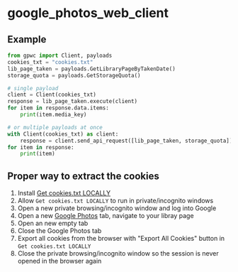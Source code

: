 # google_photos_web_client

## Example

```python
from gpwc import Client, payloads
cookies_txt = "cookies.txt"
lib_page_taken = payloads.GetLibraryPageByTakenDate()
storage_quota = payloads.GetStorageQuota()

# single payload
client = Client(cookies_txt)
response = lib_page_taken.execute(client)
for item in response.data.items:
    print(item.media_key)

# or multiple payloads at once
with Client(cookies_txt) as client:
    response = client.send_api_request([lib_page_taken, storage_quota])
for item in response:
    print(item)
```

## Proper way to extract the cookies

1. Install [Get cookies.txt LOCALLY](https://chromewebstore.google.com/detail/Get%20cookies.txt%20LOCALLY/cclelndahbckbenkjhflpdbgdldlbecc)
2. Allow `Get cookies.txt LOCALLY` to run in private/incognito windows
3. Open a new private browsing/incognito window and log into Google
4. Open a new [Google Photos](https://photos.google.com/) tab, navigate to your libray page
5. Open an new empty tab
6. Close the Google Photos tab
7. Export all cookies from the browser with "Export All Cookies" button in `Get cookies.txt LOCALLY`
8. Close the private browsing/incognito window so the session is never opened in the browser again
